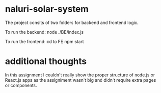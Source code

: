 # naluri-solar-system

The project consits of two folders for backend and frontend logic.

To run the backend: 
node ./BE/index.js

To run the frontend:
cd to FE
npm start

# additional thoughts

In this assignment I couldn't really show the proper structure of node.js or React.js apps as the assigniment wasn't big and didn't require extra pages or components. 

